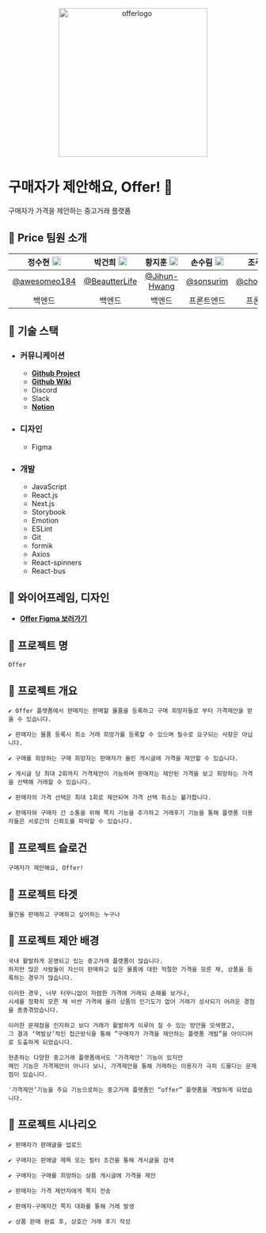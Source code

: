 <div align="center">
<img width="300" alt="offerlogo" src="https://user-images.githubusercontent.com/55920132/146873000-a3b69146-f06b-44aa-828e-75e36f7a2463.png">
</div>

# **구매자가 제안해요, Offer! 🤑**
구매자가 가격을 제안하는 중고거래 플랫폼

## **🤑 Price 팀원 소개**  
 |정수현 <img src="https://user-images.githubusercontent.com/55920132/120939947-86a46380-c755-11eb-979e-d5441c0bb286.png"  width="18px;">  |박건희 <img src="https://user-images.githubusercontent.com/55920132/120939947-86a46380-c755-11eb-979e-d5441c0bb286.png"  width="18px;"> |황지훈 <img src="https://user-images.githubusercontent.com/55920132/120939947-86a46380-c755-11eb-979e-d5441c0bb286.png"  width="18px;"> |손수림 <img src="https://user-images.githubusercontent.com/55920132/146872476-32eec75f-6ae1-44d4-9ab9-e361064cf687.png"  width="18px;">  |조주영 <img src="https://user-images.githubusercontent.com/55920132/146872476-32eec75f-6ae1-44d4-9ab9-e361064cf687.png"  width="18px;"> |신효정 <img src="https://user-images.githubusercontent.com/55920132/146872476-32eec75f-6ae1-44d4-9ab9-e361064cf687.png"  width="18px;"> |
| :----: | :----: | :----: | :----: | :----: | :----: |
| [@awesomeo184](https://github.com/awesomeo184) | [@BeautterLife](https://github.com/BeautterLife) | [@Jihun-Hwang](https://github.com/Jihun-Hwang)  | [@sonsurim](https://github.com/sonsurim) | [@chojooyoung](https://github.com/chojooyoung) | [@Shinhyojeong](https://github.com/Shinhyojeong)  | 
| 백엔드 | 백엔드 | 백엔드 | 프론트엔드 | 프론트엔드 | 프론트엔드 |
  
## **💸 기술 스택**
- ### **커뮤니케이션**
  - **[Github Project](https://github.com/prgrms-web-devcourse/Team_Price_Offer_FE/projects)**
  - **[Github Wiki](https://github.com/prgrms-web-devcourse/Team_Price_Offer_FE/wiki)**
  - Discord
  - Slack
  - **[Notion](https://www.notion.so/backend-devcourse/4-Price-1144520571434792b3ce34c74f721c5f)**


- ### **디자인**
  - Figma

- ### **개발**
  - JavaScript
  - React.js
  - Next.js
  - Storybook
  - Emotion
  - ESLint
  - Git
  - formik
  - Axios
  - React-spinners
  - React-bus


## **💸 와이어프레임, 디자인**
- **[Offer Figma 보러가기](https://www.figma.com/file/PhqIqgC8ZJ1ovQTqLQuKKD/%EC%A1%B0%EC%95%84%EC%9A%94-%EC%A1%B0%EC%95%84%EC%9A%94?node-id=136%3A565)**



## **💸 프로젝트 명**
```
Offer
```

## **💸 프로젝트 개요**
```
✔ Offer 플랫폼에서 판매자는 판매할 물품을 등록하고 구매 희망자들로 부터 가격제안을 받을 수 있습니다.

✔ 판매자는 물품 등록시 최소 거래 희망가를 등록할 수 있으며 필수로 요구되는 사항은 아닙니다.

✔ 구매를 희망하는 구매 희망자는 판매자가 올린 게시글에 가격을 제안할 수 있습니다.

✔ 게시글 당 최대 2회까지 가격제안이 가능하며 판매자는 제안된 가격을 보고 희망하는 가격을 선택해 거래할 수 있습니다.

✔ 판매자의 가격 선택은 최대 1회로 제안되며 가격 선택 취소는 불가합니다.

✔ 판매자와 구매자 간 소통을 위해 쪽지 기능을 추가하고 거래후기 기능을 통해 플랫폼 이용자들은 서로간의 신뢰도를 파악할 수 있습니다.
```
## **💸 프로젝트 슬로건**
```
구매자가 제안해요, Offer!
```

## **💸 프로젝트 타겟**
```
물건을 판매하고 구매하고 싶어하는 누구나
```

## **💸 프로젝트 제안 배경**
```
국내 활발하게 운영되고 있는 중고거래 플랫폼이 많습니다.
하지만 많은 사람들이 자신이 판매하고 싶은 물품에 대한 적절한 가격을 모른 채, 상품을 등록하는 경우가 많습니다.

이러한 경우, 너무 터무니없이 저렴한 가격에 거래되 손해를 보거나,
시세를 정확히 모른 채 비싼 가격에 올려 상품의 인기도가 없어 거래가 성사되기 어려운 경험을 종종겪었습니다.

이러한 문제점을 인지하고 보다 거래가 활발하게 이루어 질 수 있는 방안을 모색했고,
그 결과 ‘역발상’적인 접근방식을 통해 ”구매자가 가격을 제안하는 플랫폼 개발”을 아이디어로 도출하게 되었습니다.

현존하는 다양한 중고거래 플랫폼에서도 ‘가격제안’ 기능이 있지만
메인 기능은 가격제안이 아니다 보니, 가격제안을 통해 거래하는 이용자가 극히 드물다는 문제점이 있습니다.

'가격제안’기능을 주요 기능으로하는 중고거래 플랫폼인 “offer” 플랫폼을 개발하게 되었습니다.
```

## **💸 프로젝트 시나리오**
```
✔️ 판매자가 판매글을 업로드

✔️ 구매자는 판매글 제목 또는 필터 조건을 통해 게시글을 검색

✔️ 구매자는 구매를 희망하는 상품 게시글에 가격을 제안

✔️ 판매자는 가격 제안자에게 쪽지 전송

✔️ 판매자-구매자간 쪽지 대화를 통해 거래 발생

✔️ 상품 판매 완료 후, 상호간 거래 후기 작성
```
